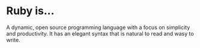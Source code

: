 # Ruby is...

A dynamic, open source programming language with a focus on simplicity and productivity.
It has an elegant syntax that is natural to read and wasy to write.
